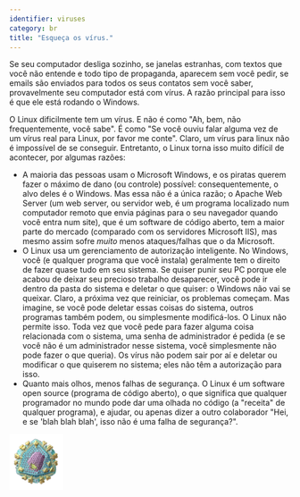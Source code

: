 ```yaml
---
identifier: viruses
category: br
title: "Esqueça os vírus."
---
```


Se seu computador desliga sozinho, se janelas estranhas, com textos 
que você não entende e todo tipo de propaganda, aparecem sem você pedir, 
se emails são enviados para todos os seus contatos sem você saber, 
provavelmente seu computador está com vírus. A razão principal para isso 
é que ele está rodando o Windows.
 
O Linux dificilmente tem um vírus. E não é como "Ah, bem, não 
frequentemente, você sabe". É como "Se você ouviu falar alguma vez de um 
vírus real para Linux, por favor me conte". Claro, um vírus para linux 
não é impossível de se conseguir. Entretanto, o Linux torna isso muito 
difícil de acontecer, por algumas razões:

<ul>

<li>A maioria das pessoas usam o Microsoft Windows, e os piratas querem 
fazer o máximo de dano (ou controle) possível: consequentemente, o alvo 
deles é o Windows. Mas essa não é a única razão; o Apache Web Server (um 
web server, ou servidor web, é um programa localizado num computador 
remoto que envia páginas para o seu navegador quando você entra num 
site), que é um software de código aberto, tem a maior parte do mercado 
(comparado com os servidores Microsoft IIS), mas mesmo assim sofre <i>muito</i> 
menos ataques/falhas que o da Microsoft.</li>

<li>O Linux usa um gerenciamento de autorização inteligente. No Windows, 
você (e qualquer programa que você instala) geralmente tem o direito de 
fazer quase tudo em seu sistema. Se quiser punir seu PC porque ele 
acabou de deixar seu precioso trabalho desaparecer, você pode ir dentro 
da pasta do sistema e deletar o que quiser: o Windows não vai se 
queixar. Claro, a próxima vez que reiniciar, os problemas começam. Mas 
imagine, se você pode deletar essas coisas do sistema, outros programas 
também podem, ou simplesmente modificá-los. O Linux não permite isso. 
Toda vez que você pede para fazer alguma coisa relacionada com o 
sistema, uma senha de administrador é pedida (e se você não é um 
administrador nesse sistema, você simplesmente não pode fazer o que 
queria). Os vírus não podem sair por aí e deletar ou modificar o que 
quiserem no sistema; eles não têm a autorização para isso.</li>

<li>Quanto mais olhos, menos falhas de segurança. O Linux é um software 
open source (programa de código aberto), o que significa que qualquer 
programador no mundo pode dar uma olhada no código (a "receita" de 
qualquer programa), e ajudar, ou apenas dizer a outro colaborador "Hei, 
e se 'blah blah blah', isso não é uma falha de segurança?".</li>


</ul>

<img src="/img/viruses_thumb.png" />




